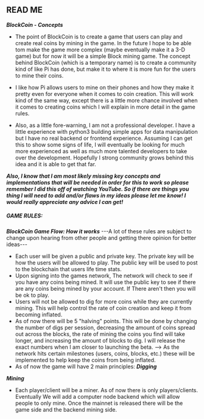 ## READ ME

***BlockCoin - Concepts***

- The point of BlockCoin is to create a game that users can play and create real coins by mining in the game. In the future I hope to be able tom make the game more complex (maybe eventually make it a 3-D game) but for now it will be a simple Block mining game. The concept behind BlockCoin (which is a temporary name) is to create a community kind of like Pi has done, but make it to where it is more fun for the users to mine their coins.

- I like how Pi allows users to mine on their phones and how they make it pretty even for everyone when it comes to coin creation. This will work kind of the same way, except there is a little more chance involved when it comes to creating coins which I will explain in more detail in the game rules.

- Also, as a little fore-warning, I am not a professional developer. I have a little experience with python3 building simple apps for data manipulation but I have no real backend or frontend experience. Assuming I can get this to show some signs of life, I will eventually be looking for much more experienced as well as much more talented developers to take over the development. Hopefully I strong community grows behind this idea and it is able to get that far.

***Also, I know that I am most likely missing key concepts and implementations that will be needed in order for this to work so please remember I did this off of watching YouTube. So if there are things you thing I will need to add and/or flaws in my ideas please let me know! I would really appreciate any advice I can get!***



##### GAME RULES:
***BlockCoin Game Flow: How it works***
---A lot of these rules are subject to change upon hearing from other people and getting there opinion for better ideas---

+ Each user will be given a public and private key. The private key will be how the users will be allowed to play. The public key will be used to post to the blockchain that users life time stats.
+ Upon signing into the games network, The network will check to see if you have any coins being mined. It will use the public key to see if there are any coins being mined by your account. If There aren't then you will be ok to play.
+ Users will not be allowed to dig for more coins while they are currently mining. This will help control the rate of coin creation and keep it from becoming inflated.
+ As of now there will be 5 "halving" points. This will be done by changing the number of digs per session, decreasing the amount of coins spread out across the blocks, the rate of mining the coins you find will take longer, and increasing the amount of blocks to dig. I will release the exact numbers when I am closer to launching the beta.
--> As the network hits certain milestones (users, coins, blocks, etc.) these will be implemented to help keep the coins from being inflated.
+ As of now the game will have 2 main principles:
***Digging***

***Mining***
- Each player/client will be a miner. As of now there is only players/clients. Eventually We will add a computer node backend which will allow people to only mine. Once the mainnet is released there will be the game side and the backend mining side.
